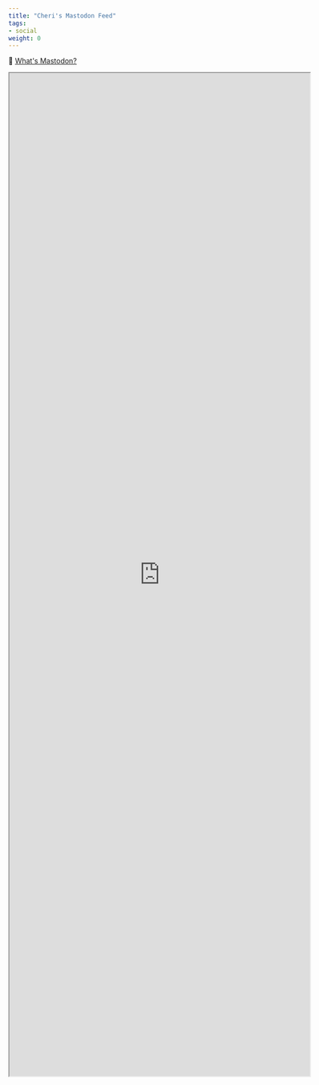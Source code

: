 ```yaml
---
title: "Cheri's Mastodon Feed"
tags:
- social
weight: 0
---
```


🔗 [What's Mastodon?](https://blog.joinmastodon.org/2018/08/mastodon-quick-start-guide/)


<iframe allowfullscreen sandbox="allow-top-navigation allow-scripts" width="600" height="2000" src="https://www.mastofeed.com/apiv2/feed?userurl=https%3A%2F%2Fwriting.exchange%2Fusers%2Fcheribaker&theme=auto&size=100&header=true&replies=false&boosts=false"></iframe>